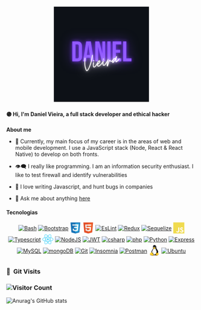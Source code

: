  <p align="center"><a href="https://danielvcode.github.io"><img width="50%" alt="Hello, I'm DanielV." src="./assets/full.png" /></a></p>
<h4>🟣 Hi, I'm Daniel Vieira, a full stack developer and ethical hacker </h4> 


**About me**

- 💼 Currently, my main focus of my career is in the areas of web and mobile development. I use a JavaScript stack (Node, React & React Native) to develop on both fronts.

- 👁‍🗨 I really like programming. I am an information security enthusiast. I like to test firewall and identify vulnerabilities

- 💜 I love writing Javascript, and hunt bugs in companies

- 💬 Ask me about anything [here](https://github.com/danielvcode/danielvcode/issues)
#### Tecnologias

 <div align=center>

  [<img align="center" alt="Bash" height="30" width="30" src="https://cdn.jsdelivr.net/gh/devicons/devicon/icons/bash/bash-original.svg" />](https://www.gnu.org/software/bash/ "Bash")
  [<img align="center" alt="Bootstrap" height="30" width="30" src="https://cdn.jsdelivr.net/gh/devicons/devicon/icons/bootstrap/bootstrap-original.svg" />](https://getbootstrap.com "Bootstrap")
  [<img align="center" alt="Css" height="30" width="30" src="https://raw.githubusercontent.com/devicons/devicon/master/icons/css3/css3-original.svg" />](https://www.w3schools.com/css/ "Css")
  [<img align="center" alt="Html" height="30" width="30" src="https://raw.githubusercontent.com/devicons/devicon/master/icons/html5/html5-original.svg" />](https://www.w3.org/html/ "Html")
  [<img align="center" alt="EsLint" height="30" width="30" src="https://cdn.jsdelivr.net/gh/devicons/devicon/icons/eslint/eslint-original.svg" />](https://eslint.org/ "EsLint")
  [<img align="center" alt="Redux" height="30" width="30" src="https://cdn.jsdelivr.net/gh/devicons/devicon/icons/redux/redux-original.svg" />](https://redux.js.org/ "Redux")
  [<img align="center" alt="Sequelize" height="30" width="30" src="https://cdn.jsdelivr.net/gh/devicons/devicon/icons/sequelize/sequelize-original.svg" />](https://sequelize.org/ "Sequelize")
  [<img align="center" alt="JavaScript" height="30" width="30" src="https://raw.githubusercontent.com/devicons/devicon/master/icons/javascript/javascript-plain.svg">](https://developer.mozilla.org/en-US/docs/Web/JavaScript "JavaScript")
  [<img align="center" alt="Typescript" height="30" width="30" src="https://cdn.jsdelivr.net/gh/devicons/devicon/icons/typescript/typescript-plain.svg" />](https://www.typescriptlang.org/ "Typescript")
  [<img align="center" alt="React" height="30" width="30" src="https://raw.githubusercontent.com/devicons/devicon/master/icons/react/react-original.svg">](https://reactjs.org/ "React")
  [<img align="center" alt="NodeJS" height="30" width="30" src="https://cdn.jsdelivr.net/gh/devicons/devicon/icons/nodejs/nodejs-original.svg" />](https://nodejs.org "Node")
  [<img align="center" alt="JWT" height="30" width="30" src="https://werkraum.net/fileadmin/news_import/jwt_pic_logo.svg.png" />](https://jwt.io/ "JWT")
  [<img align="center" alt="csharp" height="30" width="30" src="https://cdn.jsdelivr.net/gh/devicons/devicon/icons/csharp/csharp-original.svg" />](https://learn.microsoft.com/pt-br/dotnet/csharp/ "Csharp")
  [<img align="center" alt="php" height="30" width="30" src="https://cdn.jsdelivr.net/gh/devicons/devicon/icons/php/php-original.svg" />](https://learn.microsoft.com/pt-br/dotnet/csharp/ "Php")
  [<img align="center" alt="Python" height="30" width="30" src="https://cdn.jsdelivr.net/gh/devicons/devicon/icons/python/python-original.svg" />](https://docs.python.org/ "Python")
  [<img align="center" alt="Express" height="30" width="30" src="https://cdn.jsdelivr.net/gh/devicons/devicon/icons/express/express-original.svg" />](https://expressjs.com/ "Express")
  [<img align="center" alt="MySQL" height="30" width="30" src="https://cdn.jsdelivr.net/gh/devicons/devicon/icons/mysql/mysql-original.svg"/>](https://www.mysql.com/ "MySQL")
  [<img align="center" alt="mongoDB" height="30" width="30" src="https://cdn.jsdelivr.net/gh/devicons/devicon/icons/mongodb/mongodb-original.svg" />](https://www.mongodb.com/ "mongoDB")
  [<img align="center" alt="Git" height="30" width="30" src="https://www.vectorlogo.zone/logos/git-scm/git-scm-icon.svg" />](https://git-scm.com/ "Git")
  [<img align="center" alt="Insomnia" height="30" width="30" src="https://raw.githubusercontent.com/get-icon/geticon/fc0f660daee147afb4a56c64e12bde6486b73e39/icons/insomnia.svg" />](https://insomnia.rest/ "Insomnia")
  [<img align="center" alt="Postman" height="30" width="30" src="https://www.vectorlogo.zone/logos/getpostman/getpostman-icon.svg" />](https://learning.postman.com/docs/developer/intro-api/ "Postman")
  [<img align="center" alt="Linux" height="30" width="30" src="https://raw.githubusercontent.com/devicons/devicon/master/icons/linux/linux-original.svg" />](https://www.linux.org/ "Linux")
  [<img align="center" alt="Ubuntu" height="30" width="30" src="https://www.vectorlogo.zone/logos/ubuntu/ubuntu-icon.svg" />](https://ubuntu.com/ "Ubuntu")
 </div>

##
<h3>👀 &nbsp;Git Visits</h3>

### ![Visitor Count](https://profile-counter.glitch.me/danielvcode/count.svg)

 ![Anurag's GitHub stats](https://github-readme-stats.vercel.app/api?username=danielvcode&show_icons=true&icon_color=8C52FF&border_color=8C52FF&bg_color=000000&text_color=8C52FF&title_color=8C52FF)
 
